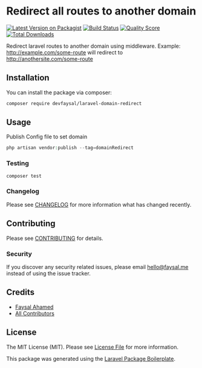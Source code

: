 # Redirect all routes to another domain

[![Latest Version on Packagist](https://img.shields.io/packagist/v/devfaysal/laravel-domain-redirect.svg?style=flat-square)](https://packagist.org/packages/devfaysal/laravel-domain-redirect)
[![Build Status](https://img.shields.io/travis/devfaysal/laravel-domain-redirect/master.svg?style=flat-square)](https://travis-ci.org/devfaysal/laravel-domain-redirect)
[![Quality Score](https://img.shields.io/scrutinizer/g/devfaysal/laravel-domain-redirect.svg?style=flat-square)](https://scrutinizer-ci.com/g/devfaysal/laravel-domain-redirect)
[![Total Downloads](https://img.shields.io/packagist/dt/devfaysal/laravel-domain-redirect.svg?style=flat-square)](https://packagist.org/packages/devfaysal/laravel-domain-redirect)

Redirect laravel routes to another domain using middleware.
Example: http://example.com/some-route will redirect to http://anothersite.com/some-route

## Installation

You can install the package via composer:

```bash
composer require devfaysal/laravel-domain-redirect
```

## Usage
Publish Config file to set domain
``` php
php artisan vendor:publish --tag=domainRedirect
```

### Testing

``` bash
composer test
```

### Changelog

Please see [CHANGELOG](CHANGELOG.md) for more information what has changed recently.

## Contributing

Please see [CONTRIBUTING](CONTRIBUTING.md) for details.

### Security

If you discover any security related issues, please email hello@faysal.me instead of using the issue tracker.

## Credits

- [Faysal Ahamed](https://github.com/devfaysal)
- [All Contributors](../../contributors)

## License

The MIT License (MIT). Please see [License File](LICENSE.md) for more information.

This package was generated using the [Laravel Package Boilerplate](https://laravelpackageboilerplate.com).
